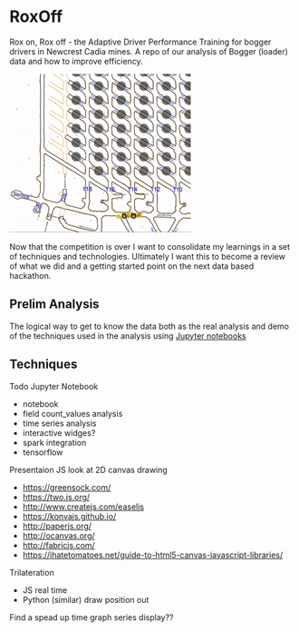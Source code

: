 # RoxOff

Rox on, Rox off - the Adaptive Driver Performance Training for bogger drivers
in Newcrest Cadia mines. A repo of our analysis of Bogger (loader) data and how
to improve efficiency.

![loader animation](./mine.gif)

Now that the competition is over I want to consolidate my learnings in a set of
techniques and technologies. Ultimately I want this to become a review of what
we did and a getting started point on the next data based hackathon.

## Prelim Analysis

The logical way to get to know the data both as the real analysis and demo of
the techniques used in the analysis using [Jupyter
notebooks](http://jupyter.org/)

## Techniques

Todo
Jupyter Notebook
* notebook
* field count_values analysis
* time series analysis
* interactive widges?
* spark integration
* tensorflow 

Presentaion JS
look at 2D canvas drawing
* https://greensock.com/
* https://two.js.org/
* http://www.createjs.com/easeljs
* https://konvajs.github.io/
* http://paperjs.org/
* http://ocanvas.org/
* http://fabricjs.com/
* https://ihatetomatoes.net/guide-to-html5-canvas-javascript-libraries/

Trilateration
* JS real time
* Python (similar) draw position out

Find a spead up time graph series display??
